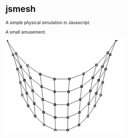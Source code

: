 # jsmesh
A simple physical simulation in Javascript.

A small amusement.

![Screenshot](https://raw.githubusercontent.com/luismedel/jsmesh/master/screenshot.png "Screenshot")
